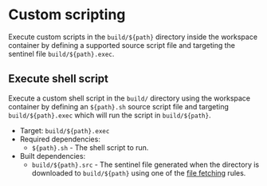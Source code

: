 # Custom scripting

Execute custom scripts in the `build/${path}` directory inside the workspace
container by defining a supported source script file and targeting the sentinel
file `build/${path}.exec`.


## Execute shell script

Execute a custom shell script in the `build/` directory using the workspace container
by defining an `${path}.sh` source script file and targeting `build/${path}.exec`
which will run the script in `build/${path}`.

  - Target: `build/${path}.exec`
  - Required dependencies:
    - `${path}.sh` - The shell script to run.
  - Built dependencies:
    - `build/${path}.src` - The sentinel file generated when the directory is
      downloaded to `build/${path}` using one of the
      [file fetching](file-fetch.md) rules.

